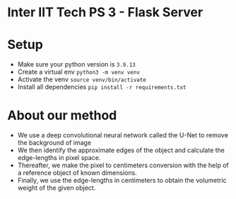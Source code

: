 # Inter IIT Tech PS 3 - Flask Server

# Setup

- Make sure your python version is `3.9.13`
- Create a virtual env `python3 -m venv venv`
- Activate the venv `source venv/bin/activate`
- Install all dependencies `pip install -r requirements.txt`

# About our method

- We use a deep convolutional neural network called the U-Net to remove the background of image
- We then identify the approximate edges of the object and calculate the edge-lengths in pixel space.
- Thereafter, we make the pixel to centimeters conversion with the help of a reference object of known dimensions.
- Finally, we use the edge-lengths in centimeters to obtain the volumetric weight of the given object.

